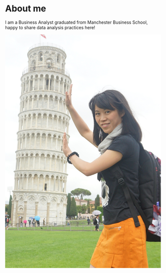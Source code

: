 # About me
I am a Business Analyst graduated from Manchester Business School, happy to share data analysis practices here!

![ am a Business Analyst graduated from Manchester Business School, happy to meet you here.](images/IMG_0226.JPG)

